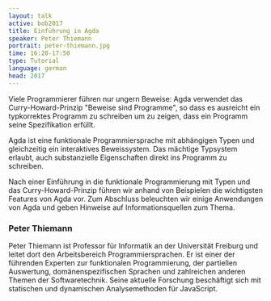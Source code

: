 ```yaml
---
layout: talk
active: bob2017
title: Einführung in Agda
speaker: Peter Thiemann
portrait: peter-thiemann.jpg
time: 16:20-17:50
type: Tutorial
language: german
head: 2017
---
```


Viele Programmierer führen nur ungern Beweise: Agda verwendet das
Curry-Howard-Prinzip "Beweise sind Programme", so dass es ausreicht
ein typkorrektes Programm zu schreiben um zu zeigen, dass ein Programm
seine Spezifikation erfüllt.

Agda ist eine funktionale Programmiersprache mit abhängigen Typen und
gleichzeitig ein interaktives Beweissystem.  Das mächtige Typsystem
erlaubt, auch substanzielle Eigenschaften direkt ins Programm zu schreiben.

Nach einer Einführung in die funktionale Programmierung mit Typen und
das Curry-Howard-Prinzip führen wir anhand von Beispielen die
wichtigsten Features von Agda vor. Zum Abschluss beleuchten wir einige
Anwendungen von Agda und geben Hinweise auf Informationsquellen zum
Thema.

### Peter Thiemann

Peter Thiemann ist Professor für Informatik an der Universität
Freiburg und leitet dort den Arbeitsbereich Programmiersprachen.  Er
ist einer der führenden Experten zur funktionalen Programmierung, der
partiellen Auswertung, domänenspezifischen Sprachen und zahlreichen
anderen Themen der Softwaretechnik.  Seine aktuelle Forschung
beschäftigt sich mit statischen und dynamischen Analysemethoden für
JavaScript.
